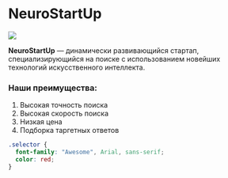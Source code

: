 # NeuroStartUp

![](https://camo.githubusercontent.com/ace14ee894d150192a7b05b12410738aa65528da742bbce69315a5f441320ea7/68747470733a2f2f692e696d6775722e636f6d2f495a4f525769492e706e67)

**NeuroStartUp** — динамически развивающийся стартап, специализирующийся на поиске с использованием новейших технологий искусственного интеллекта.

### Наши преимущества:
1. Высокая точность поиска
1. Высокая скорость поиска
3. Низкая цена
4. Подборка таргетных ответов
```css
.selector {
  font-family: "Awesome", Arial, sans-serif;
  color: red;
}
```
